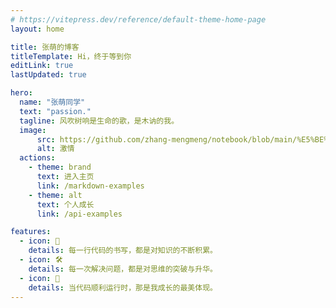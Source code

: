 ```yaml
---
# https://vitepress.dev/reference/default-theme-home-page
layout: home

title: 张萌的博客
titleTemplate: Hi，终于等到你
editLink: true
lastUpdated: true

hero:
  name: "张萌同学"
  text: "passion."
  tagline: 风吹树响是生命的歌，是木讷的我。 
  image:
      src: https://github.com/zhang-mengmeng/notebook/blob/main/%E5%BE%AE%E4%BF%A1%E5%9B%BE%E7%89%87_20250116224513.jpg?raw=true
      alt: 激情
  actions:
    - theme: brand
      text: 进入主页
      link: /markdown-examples
    - theme: alt
      text: 个人成长
      link: /api-examples

features:
  - icon: 🖖
    details: 每一行代码的书写，都是对知识的不断积累。
  - icon: 🛠
    details: 每一次解决问题，都是对思维的突破与升华。
  - icon: 💓
    details: 当代码顺利运行时，那是我成长的最美体现。
---
```


